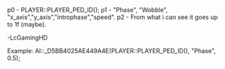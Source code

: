 p0 - PLAYER::PLAYER_PED_ID();
p1 - "Phase", "Wobble", "x_axis","y_axis","introphase","speed".
p2 - From what i can see it goes up to 1f (maybe).

-LcGamingHD

Example: AI::_D5BB4025AE449A4E(PLAYER::PLAYER_PED_ID(), "Phase", 0.5);